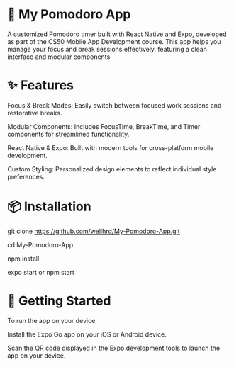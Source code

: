 # 🍅 My Pomodoro App

A customized Pomodoro timer built with React Native and Expo, developed as part of the CS50 Mobile App Development course. This app helps you manage your focus and break sessions effectively, featuring a clean interface and modular components

# ✨ Features

Focus & Break Modes: Easily switch between focused work sessions and restorative breaks.

Modular Components: Includes FocusTime, BreakTime, and Timer components for streamlined functionality.

React Native & Expo: Built with modern tools for cross-platform mobile development.

Custom Styling: Personalized design elements to reflect individual style preferences.

# 📦 Installation

git clone https://github.com/wellhrd/My-Pomodoro-App.git

cd My-Pomodoro-App

npm install

expo start or npm start

# 🚀 Getting Started

To run the app on your device:

Install the Expo Go app on your iOS or Android device.

Scan the QR code displayed in the Expo development tools to launch the app on your device.



